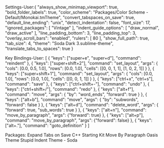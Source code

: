 Settings-User:{
	"always_show_minimap_viewport": true,
	"bold_folder_labels": true,
	"color_scheme": "Packages/Color Scheme - Default/Monokai.tmTheme",
	"convert_tabspaces_on_save": true,
	"default_line_ending": "unix",
	"detect_indentation": false,
	"font_size": 17,
	"ignored_packages":
	[
		"Vintage"
	],
	"indent_guide_options":
	[
		"draw_normal",
		"draw_active"
	],
	"line_padding_bottom": 3,
	"line_padding_top": 3,
	"overlay_scroll_bars": "enabled",
	"rulers":
	[
		80
	],
	"show_full_path": true,
	"tab_size": 4,
	"theme": "Soda Dark 3.sublime-theme",
	"translate_tabs_to_spaces": true
}


Key Bindings-User:
[ 
    { "keys": ["super+e", "super+d"], "command": "reindent" },
    {
        "keys": ["super+shift+2"],
        "command": "set_layout",
        "args": {
            "cols": [0.0, 0.5, 1.0],
            "rows": [0.0, 1.0],
            "cells": [[0, 0, 1, 1], [1, 0, 2, 1]]
        }
    },
    {
        "keys": ["super+shift+1"],
        "command": "set_layout",
        "args": {
            "cols": [0.0, 1.0],
            "rows": [0.0, 1.0],
            "cells": [[0, 0, 1, 1]]
        }
    },
    { "keys": ["ctrl+x", "ctrl+s"], "command": "save" },
    { "keys": ["ctrl+shift+-"], "command": "undo" },
    { "keys": ["ctrl+shift+/"], "command": "redo" },
    { "keys": ["alt+f"], "command": "move", "args": { "by": "word_ends", "forward": true } },
    { "keys": ["alt+b"], "command": "move", "args": { "by": "subwords", "forward": false } },
    { "keys": ["alt+d"], "command": "delete_word", "args": { "forward": true, "sub_words": true } },
    { "keys": ["alt+n"], "command": "move_by_paragraph", "args": {"forward": true} },
    { "keys": ["alt+p"], "command": "move_by_paragraph", "args": {"forward": false} },
    { "keys": ["alt+."], "command": "goto_definition" }
]


Packages:
Expand Tabs on Save
C++ Starting Kit
Move By Paragraph
Oasis Theme
Stupid Indent
Theme - Soda
